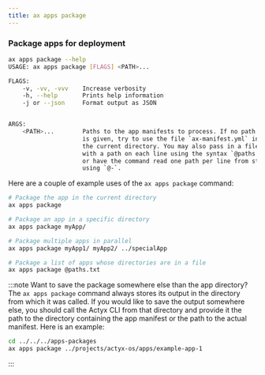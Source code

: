```yaml
---
title: ax apps package
---
```


### Package apps for deployment

```bash
ax apps package --help
USAGE: ax apps package [FLAGS] <PATH>...

FLAGS:
    -v, -vv, -vvv    Increase verbosity
    -h, --help       Prints help information
    -j or --json     Format output as JSON


ARGS:
    <PATH>...        Paths to the app manifests to process. If no path
                     is given, try to use the file `ax-manifest.yml` in
                     the current directory. You may also pass in a file
                     with a path on each line using the syntax `@paths.txt`
                     or have the command read one path per line from stdin
                     using `@-`.
```

Here are a couple of example uses of the `ax apps package` command:

```bash
# Package the app in the current directory
ax apps package

# Package an app in a specific directory
ax apps package myApp/

# Package multiple apps in parallel
ax apps package myApp1/ myApp2/ ../specialApp

# Package a list of apps whose directories are in a file
ax apps package @paths.txt
```

:::note Want to save the package somewhere else than the app directory?
The `ax apps package` command always stores its output in the directory from which it was called. If you would like to save the output somewhere else, you should call the Actyx CLI from that directory and provide it the path to the directory containing the app manifest or the path to the actual manifest. Here is an example:

```bash
cd ../../../apps-packages
ax apps package ../projects/actyx-os/apps/example-app-1
```

:::
